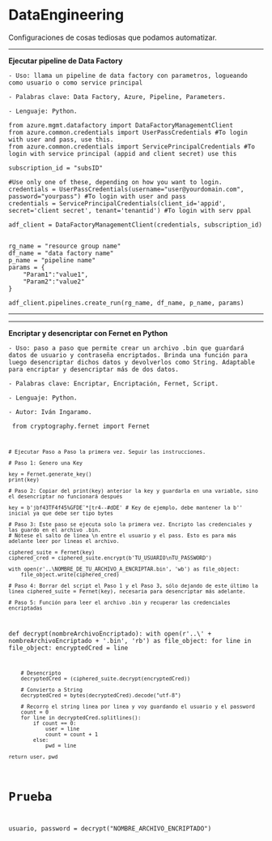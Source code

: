 # DataEngineering

Configuraciones de cosas tediosas que podamos automatizar.


-----------------
**Ejecutar pipeline de Data Factory**

	- Uso: llama un pipeline de data factory con parametros, logueando como usuario o como service principal

	- Palabras clave: Data Factory, Azure, Pipeline, Parameters.

	- Lenguaje: Python.
<pre><code>from azure.mgmt.datafactory import DataFactoryManagementClient
from azure.common.credentials import UserPassCredentials #To login with user and pass, use this.
from azure.common.credentials import ServicePrincipalCredentials #To login with service principal (appid and client secret) use this

subscription_id = "subsID"

#Use only one of these, depending on how you want to login.
credentials = UserPassCredentials(username="user@yourdomain.com", password="yourpass") #To login with user and pass
credentials = ServicePrincipalCredentials(client_id='appid', secret='client secret', tenant='tenantid') #To login with serv ppal

adf_client = DataFactoryManagementClient(credentials, subscription_id)


rg_name = "resource group name"
df_name = "data factory name"
p_name = "pipeline name"
params = {
    "Param1":"value1",
    "Param2":"value2"
}

adf_client.pipelines.create_run(rg_name, df_name, p_name, params)
</code></pre>

---------------------

---------------------
**Encriptar y desencriptar con Fernet en Python**

	- Uso: paso a paso que permite crear un archivo .bin que guardará datos de usuario y contraseña encriptados. Brinda una función para luego desencriptar dichos datos y devolverlos como String. Adaptable para encriptar y desencriptar más de dos datos.

	- Palabras clave: Encriptar, Encriptación, Fernet, Script.

	- Lenguaje: Python.
	
	- Autor: Iván Ingaramo.

<code><pre>
	from cryptography.fernet import Fernet

	# Ejecutar Paso a Paso la primera vez. Seguir las instrucciones.

	# Paso 1: Genero una Key

	key = Fernet.generate_key()
	print(key)

	# Paso 2: Copiar del print(key) anterior la key y guardarla en una variable, sino el desencriptar no funcionará después

	key = b'jbf43TF4f45%GFDE¨*[tr4--#dDE' # Key de ejemplo, debe mantener la b'' inicial ya que debe ser tipo bytes

	# Paso 3: Este paso se ejecuta solo la primera vez. Encripto las credenciales y las guardo en el archivo .bin.
	# Nótese el salto de linea \n entre el usuario y el pass. Esto es para más adelante leer por lineas el archivo.

	ciphered_suite = Fernet(key)
	ciphered_cred = ciphered_suite.encrypt(b'TU_USUARIO\nTU_PASSWORD')

	with open(r'..\NOMBRE_DE_TU_ARCHIVO_A_ENCRIPTAR.bin', 'wb') as file_object:
	    file_object.write(ciphered_cred)

	# Paso 4: Borrar del script el Paso 1 y el Paso 3, sólo dejando de este último la linea ciphered_suite = Fernet(key), necesaria para desencriptar más adelante.

	# Paso 5: Función para leer el archivo .bin y recuperar las credenciales encriptadas

def decrypt(nombreArchivoEncriptado):
    with open(r'..\\' + nombreArchivoEncriptado + '.bin', 'rb') as file_object:
        for line in file_object:
            encryptedCred = line
        
        # Desencripto
        decryptedCred = (ciphered_suite.decrypt(encryptedCred))
        
        # Convierto a String
        decryptedCred = bytes(decryptedCred).decode("utf-8")
        
        # Recorro el string linea por linea y voy guardando el usuario y el password
        count = 0
        for line in decryptedCred.splitlines():
            if count == 0:
                user = line
                count = count + 1
            else:
                pwd = line
                
    return user, pwd

# Prueba

usuario, password = decrypt("NOMBRE_ARCHIVO_ENCRIPTADO")

</code></pre>
---------------------

